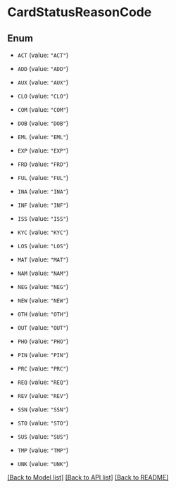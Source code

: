 # CardStatusReasonCode

## Enum


* `ACT` (value: `"ACT"`)

* `ADD` (value: `"ADD"`)

* `AUX` (value: `"AUX"`)

* `CLO` (value: `"CLO"`)

* `COM` (value: `"COM"`)

* `DOB` (value: `"DOB"`)

* `EML` (value: `"EML"`)

* `EXP` (value: `"EXP"`)

* `FRD` (value: `"FRD"`)

* `FUL` (value: `"FUL"`)

* `INA` (value: `"INA"`)

* `INF` (value: `"INF"`)

* `ISS` (value: `"ISS"`)

* `KYC` (value: `"KYC"`)

* `LOS` (value: `"LOS"`)

* `MAT` (value: `"MAT"`)

* `NAM` (value: `"NAM"`)

* `NEG` (value: `"NEG"`)

* `NEW` (value: `"NEW"`)

* `OTH` (value: `"OTH"`)

* `OUT` (value: `"OUT"`)

* `PHO` (value: `"PHO"`)

* `PIN` (value: `"PIN"`)

* `PRC` (value: `"PRC"`)

* `REQ` (value: `"REQ"`)

* `REV` (value: `"REV"`)

* `SSN` (value: `"SSN"`)

* `STO` (value: `"STO"`)

* `SUS` (value: `"SUS"`)

* `TMP` (value: `"TMP"`)

* `UNK` (value: `"UNK"`)


[[Back to Model list]](../README.md#documentation-for-models) [[Back to API list]](../README.md#documentation-for-api-endpoints) [[Back to README]](../README.md)


